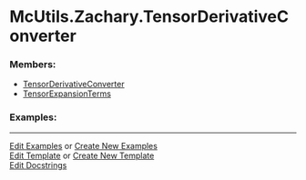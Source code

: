# <a id="McUtils.Zachary.TensorDerivativeConverter">McUtils.Zachary.TensorDerivativeConverter</a>
    


### Members:

  - [TensorDerivativeConverter](TensorDerivativeConverter/TensorDerivativeConverter.md)
  - [TensorExpansionTerms](TensorDerivativeConverter/TensorExpansionTerms.md)

### Examples:





___

[Edit Examples](https://github.com/McCoyGroup/McUtils/edit/edit/ci/examples/ci/docs/McUtils/Zachary/TensorDerivativeConverter.md) or 
[Create New Examples](https://github.com/McCoyGroup/McUtils/new/edit/?filename=ci/examples/ci/docs/McUtils/Zachary/TensorDerivativeConverter.md) <br/>
[Edit Template](https://github.com/McCoyGroup/McUtils/edit/edit/ci/docs/ci/docs/McUtils/Zachary/TensorDerivativeConverter.md) or 
[Create New Template](https://github.com/McCoyGroup/McUtils/new/edit/?filename=ci/docs/templates/ci/docs/McUtils/Zachary/TensorDerivativeConverter.md) <br/>
[Edit Docstrings](https://github.com/McCoyGroup/McUtils/edit/edit/McUtils/Zachary/TensorDerivativeConverter/__init__.py?message=Update%20Docs)